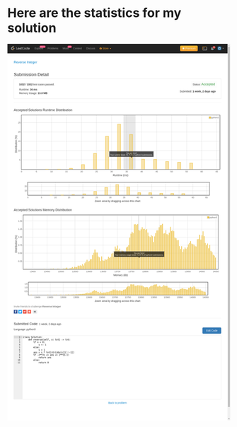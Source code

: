 # **Here are the statistics for my solution**
![Solution Stats](https://github.com/shashwatroy/Leetcode/blob/master/images/ReverseInteger.png)
